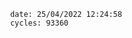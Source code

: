 

                date: 25/04/2022 12:24:58
                cycles: 93360

                         